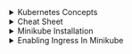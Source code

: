 <details>
<summary>Kubernetes Concepts </summary> <br/>

### **1. Kubernetes Terminologies**

**Control Plane:** The collection of processes that control kubernetes nodes. This is where all task assignment originates.

**Node:** A Kubernetes node is a small collection of resources that support one or more containers. Each node contains Docker, kube-proxy and kubelet -- services that help create the runtime environment and support Kubernetes pods.
A Node Controller manages all aspects of the node throughout its lifecycle. It maintains a list of nodes and available machines and resources, and it can delete unhealthy nodes or remove pods from unavailable nodes. You can use the command-line kubectl to run commands against the node.

**Cluster:** A cluster is a group of servers or computing resources that behave as a single system. For the purposes of Kubernetes, a cluster usually means the set of nodes you use to manage and run your containerized applications.

A Kubernetes cluster is made up of one primary node and a number of secondary nodes. The primary node controls the state of the entire cluster. It also issues all task assignments for the cluster, including scheduling, maintenance and updates.

**Kubelet:** *_**This service runs on nodes, reads the container manifests, and ensures the defined containers are started and running.**_*Kubelet is the agent that handles Kubernetes pods for each Kubernetes node. It registers nodes with the API server, and it ensures all containers on a pod are running and healthy. It reports to the primary node regarding the health of its host, and it conveys information to and from the API server. When the control plane requires something from a node, kubelet executes the action.

**Kubectl** The command line configuration tool for kubernetes.

**Kube-proxy.** Kube-proxy facilitates networking services for a Kubernetes environment. It handles networking communications both inside and outside of a Kubernetes cluster, and maintains network rules on nodes. It uses your OS's packet filtering layer when available, and when it can't use the packet filtering layer, it forwards network traffic itself.

**Kubernetes scheduler** The Kubernetes scheduler controls performance, capacity and availability of resources and containers throughout a given Kubernetes environment. It matches each pod you create to a suitable set of resources on a node and distributes copies of pods across different nodes to increase availability. It upholds affinity and anti-affinity rules and quality of service settings.

You can configure Kubernetes scheduler in one of two ways. The PriorityFunction policy directs the scheduler to rank machines based on best fit for a specific node, whereas the FitPredicate policy follows required rules.

**Namespaces:** In Kubernetes, the namespaces is effectively your working area. It's like a project in GCP or a similar thing in AWS.

**Etcd:** Etcd is the primary data store that Kubernetes uses. It contains all configuration data and information about the state of a given cluster, and it stores and replicates all cluster states. You can deploy etcd as either pods on the primary node or as an external cluster.

Etcd is defined as distributed, reliable key-value store for the most critical data of a distributed system.

**Pods:** A pod is effectively a unit of work. It is a way to describe a series of containers, the volumes they might share, and interconnections that those containers within the pod may need. You can have a pod that has a single container in it (or more than one container). Pods are flexible, too: Update one and it becomes version two, and version one is taken out, giving you a rolling update. As Jason spells out, "It gives us a way to say, 'I always want to have three and still be able to migrate an application live from one version to another version without having downtime.'

**Service:** It can be thought of as like a load balancer for pods. It knows which pods are alive, healthy, and ready to respond so that when we try to access whatever pod we want to get to instead of to connect to the deployment and getting the one we get, and then always asking that pod for work."

**Ingress:** This works with the service to make sure everything ends up in the right place. Ingress can also provide load balancing. 

Ingress is not a load balancer, but performs load balancing functions for a Kubernetes environment. It controls traffic to and from services, as well as external access to services. It performs load balancing tasks by setting up an external load balancer and directs traffic to that service based on a set of rules. This enables you to use multiple back-end services via the same IP address.

**Volume:** A Kubernetes volume is a directory containing all data accessible for containers in a given pod. Volumes provide a method for connecting containers and pods -- which only exist as long as you use them -- to a more permanent set of data stored elsewhere. When you delete a pod, the volume associated with it is destroyed as well. However, the data within that volume outlasts the containers or pods that use it.
Kubernetes supports about 20 different varieties of volumes, including emptyDir volumes, local volumes and specialty platform-specific volumes.

**ConfigMaps:** This is an API object for storing information in key-value pairs. "A ConfigMap is very useful for doing things like pre-stashing environment variables or files that can actually be mounted directly into pods without actually having to have an actual file system somewhere," Jason says, adding that they're not meant for confidential data.

**Secrets:** Secrets are an object and a place to store confidential information as the name implies.

## **2. Kubernetes Architecture ?**


#### **Namespaces**<br/>
![image](https://github.com/vibhordubey333/Kubernetes/assets/22407855/1d3ce8b5-54f0-4d39-a59e-ca198973a6fd)

![image](https://github.com/vibhordubey333/Kubernetes/assets/22407855/42099241-e2be-4784-b675-ea75209f7d60)


	- **Use cases:**<br/>		
 		1. Resource grouped in a namespace. Like Monitoring,Database,Elasic Stack.<br/>
		2. Conflicts: Many teams and same application. If two teams are using same cluster then it creates the issue as they both may overwrite the cluster.<br/>
		3. Resource sharing. Staging and development. Say, we deployed monitoring tools in a different namespace then they can be shared by staging and development environment.<br/>
		4. Blue/Green Deployment : Using different-different versions.<br/>
		5. Access and resource limits on namespace. Gives team access to their own namespace. Limit their resources as well.<br/>
	
	- **Limitations:**
		1. Say we've namespaces A1 and B1. And A1 has config map that references DB service now B1 service cannot use A1's config map it needs to create it's own. So, each NS must define there own ConfigMap. Same rule applies for Secrets as well.<br/>
		2. Resources which are not bound to namespaces are: volume, node. 
			- To view resources which are not bound to namespaces can be checked using:  `kubectl api-resources --namespaced=false`
			- `kubectl api-resources --namespaced=true` [Which are bound to a namespace.]
	
	 - K8's has 4 default namespaces. 
	```
	NAME              STATUS   AGE
	default           Active   146m -> If no namespace is defined then by default resources are created in this namespace.
	kube-node-lease   Active   146m -> Recent addition, it checks for the heartbeat of node. Each node has associated lease object in namespace which determines the node availbility.
	kube-public       Active   146m -> Contains publicly accessible data like config maps which contains cluster information. 
	kube-system       Active   146m -> Avoid tinkering with it. Contains, system processes[Master and kubectl processes]
	```
	-> Various methods to create a new namespace
		A. kubectl create ns your_namespace_name_here 
		B. Or kubectl apply -f deployment-file-name --namespace=your_namespace_name
		C. Best Practise. Define it in your deployment file. 



#### **Selectors**<br/>
Selectors, on the other hand, are used to select a group of objects based on their labels. They are used in various Kubernetes objects like Services, ReplicaSets, and Deployments to specify the Pods they are associated with.<br>

![image](https://github.com/vibhordubey333/Kubernetes/assets/22407855/dbf761c1-6ec9-496d-abd0-ef60aaf030da)


#### Exposing deployment port to service.
Ports defined in deployment is connecting to container port and port defined in service file is connecting to deployment port.

![image](https://github.com/vibhordubey333/Kubernetes/assets/22407855/38b4b060-8871-4d30-860b-947c151e0e66)

To verify whether port information[above] is correct or not:

```
kubectl get pod -o wide
kubectl get pod -o wide your_pod_name
```

#### Verify if service is mapped to a correct pod.
Execute `kubectl get svc` then `kubectl describe svc pod_name`
```
Name:              mongodb-service
	Namespace:         default
	Labels:            <none>
	Annotations:       <none>
	Selector:          app=mongodb
	Type:              ClusterIP
	IP Families:       <none>
	IP:                10.105.123.117
	IPs:               10.105.123.117
	Port:              <unset>  27017/TCP
	TargetPort:        27017/TCP
	Endpoints:         172.17.0.3:27017
	Session Affinity:  None
	Events:            <none>
```

**Emphasise on Endpoints field**

Execute `kubectl get po -o wide`<br/>

```
	NAME                                  READY   STATUS    RESTARTS   AGE   IP           NODE                NOMINATED NODE   READINESS GATES
	mongodb-deployment-77f7698445-xd49j   1/1     Running   0          79m   172.17.0.3   vibhor-virtualbox   <none>           <none>
```

**_Details from above commands are same i.e Pod IP address is same. Hence it is referring correct pod._**

## Ingress

  - **Without Ingress**<br/>
    We’ve to expose the application using which can be accessed using ip address and port no. <br/>
		
    **Usability**
      - Good for testcases
      - To tryout things.
        <br/>
        ![image](https://github.com/vibhordubey333/Kubernetes/assets/22407855/5a5f32b9-ea11-4499-a29d-53e444a55015)
        <br/>
	But production ready application should not accessed using ip address and port.<br/>
 
 	  ![image](https://github.com/vibhordubey333/Kubernetes/assets/22407855/30eaa433-98df-4cc2-9070-8a9fa8d6d007)

        YAML file example<br/>
    
    ![image](https://github.com/vibhordubey333/Kubernetes/assets/22407855/37a5cc45-2d66-48dd-91c3-50ea1020eb4e)

  - **With Ingress**
     - Request coming from outside will land on Ingress and ingress will forward it to pod.<br/>
       ![image](https://github.com/vibhordubey333/Kubernetes/assets/22407855/22953166-0464-43dd-8efb-dbbb7d110321)<br/>
       ![image](https://github.com/vibhordubey333/Kubernetes/assets/22407855/f1312253-89a6-4579-88a9-c32ff3ebbfe6)<br/>
     - YAML file example<br/>
       ![image](https://github.com/vibhordubey333/Kubernetes/assets/22407855/c3bb0e96-b7c3-4980-b624-c4095c42c5b2)<br/>
     - Ingress configuration<br/>
       ![image](https://github.com/vibhordubey333/Kubernetes/assets/22407855/1e0e98a8-7a41-4b0b-80b5-8782e2a8e568)<br/>
       ![image](https://github.com/vibhordubey333/Kubernetes/assets/22407855/7e3230a3-2419-4834-a9a8-edaf1d6292c5)<br/>
       ![image](https://github.com/vibhordubey333/Kubernetes/assets/22407855/e04f3e17-0220-4457-a68d-dd11c846fb9d)<br/>
       ![image](https://github.com/vibhordubey333/Kubernetes/assets/22407855/00ad772b-0217-4a4c-b408-955d963263a8)<br/>
     - For GCE/AWS we can use cloud load balancer. Which doesn't require much of a configuration.<br/>
       ![image](https://github.com/vibhordubey333/Kubernetes/assets/22407855/963896c3-6c05-438f-9aec-9d8b6c9649ab)<br/>
     -  **Multiple paths for same host**
        ![image](https://github.com/vibhordubey333/Kubernetes/assets/22407855/bd34d3fd-70f9-4431-a9a8-88b8752068fe)<br/>
     -  **Multiple sub-domains or domains**
        ![image](https://github.com/vibhordubey333/Kubernetes/assets/22407855/c8275391-b6c0-4867-88cd-e19fae49a5a0)<br/>
        ![image](https://github.com/vibhordubey333/Kubernetes/assets/22407855/96ed71db-2408-4fe6-bd55-bd7dcb195b4b)<br/>
     -  **Configuring TLS Certificate**
        ![image](https://github.com/vibhordubey333/Kubernetes/assets/22407855/be9e1a36-4d75-473a-bdaf-30f5c499cced)<br/>
        ![image](https://github.com/vibhordubey333/Kubernetes/assets/22407855/43646f40-2760-4177-af31-32195ce994c6)<br/>
        ![image](https://github.com/vibhordubey333/Kubernetes/assets/22407855/99c2f381-b292-4775-8c00-7ba37146f518)<br/>











<br/>


## 3. **What about Docker?** <br/>
Docker can be used as a container runtime that Kubernetes orchestrates. When Kubernetes schedules a pod to a node, the kubelet on that node will instruct Docker to launch the specified containers.
The kubelet then continuously collects the status of those containers from Docker and aggregates that information in the control plane. Docker pulls containers onto that node and starts and stops those containers.
The difference when using Kubernetes with Docker is that an automated system asks Docker to do those things instead of the admin doing so manually on all nodes for all containers.
<details>
<summary>Interview Questions</summary>
1. How many ways we can access our microservice deployed using k8's ?<br/>

   A. Inside the pod using `exec` command
   B. Using pod IP `kubectl get po -n work -o wide`
   C. Using services like NodePort,ClusterIP,LoadBalancer and ExternalName

2. 

</details>

</details>


<details> 
<summary> Cheat Sheet</summary>

- Create namespace `kubectl create ns namespace`
- Run deployment and service `kubectl apply -f deployment/service_file_name -n namespace_name`
- Check deployments `kubcetl get deployments -n namespace_name`
- Check services `kubectl get svc -n namespace_name`
- Check IP of pods deployed `kubectl get po -n namespace -o wide`
- Edit the deployment of running pod `kubectl edit deploy pod_name_avoid_hexa_decimal_value -n namespace`
- Delete deployment `kubectl delete deployment deployment_name -n namespace`
- Delete service `kubectl delete svc service_name -n namespace`
- Access pod `kubectl exec -it pod_name -n namespace -- sh`
- To preview object without actually sending it to API server `kubectl apply -f file_name --dry-run=client`
- To find IP of `headless service`. 
   - Enter into pod `kubectl exec -it pod_name -n namespace -- sh`
   - Fire `nslookup serviceName.namespace.svc.cluster.local` 
- Accessing the pod with private IP using port forwarding.
 Pods are allocated a private IP address by default and cannot be reached outside of the cluster. You can use the kubectl port-forward command to map a local    port to a port inside the pod like this:<br/>
 `kubectl port-forward pod-name 8080:8080`

- Admin Commands
   - `minikube ip`
   -  Enable dashboard `minikube dashboard`
   - `kubectl get nodes`
   - `kubectl cluster-info`
   - `kubectl cluster-info dump`
   
- Secrets
   - `kubectl get secret`
   - `kubectl describe secret secret_name`
- Namespace
   - kubectl create ns
- Pods
   - To get pods/services/deployments in a namespace `kubectl get all -n namespace_name`
   - To get pods `kubectl get po`
</details>

 
<details>
<summary>Minikube Installation</summary>

- Install Minikube.
- Then start `minikube start driver=docker` [Docker should be installed. Install from APT instead of snapd] 
```
minikube version
minikube version: v1.27.1
commit: fe869b5d4da11ba318eb84a3ac00f336411de7ba
```
- Avoid using docker from snapd store. <br/>
- Run `minikube --vm-driver=none start --kubernetes-version=v1.17.0`

```
osboxes@osboxes:~$ minikube status
[sudo] password for osboxes:            
minikube
type: Control Plane
host: Running
kubelet: Running
apiserver: Running
kubeconfig: Configured

```
</details>

<details> 
<summary> Enabling Ingress In Minikube </summary>

- Refer documentation `https://kubernetes.io/docs/tasks/access-application-cluster/ingress-minikube/`
```
osboxes@osboxes:~$ minikube addons enable ingress
💡  ingress is an addon maintained by Kubernetes. For any concerns contact minikube on GitHub.
You can view the list of minikube maintainers at: https://github.com/kubernetes/minikube/blob/master/OWNERS
[sudo] password for osboxes:
    ▪ Using image k8s.gcr.io/ingress-nginx/controller:v0.49.3
    ▪ Using image docker.io/jettech/kube-webhook-certgen:v1.5.1
    ▪ Using image docker.io/jettech/kube-webhook-certgen:v1.5.1
🔎  Verifying ingress addon...
🌟  The 'ingress' addon is enabled
```

- If everything is good. Then pods should be up in `ingress-nginx` namespace.
  
```
v@vibhor-:~ $ kubectl get ns
NAME              STATUS   AGE
default           Active   3m47s
ingress-nginx     Active   2m12s
kube-node-lease   Active   3m47s
kube-public       Active   3m47s
kube-system       Active   3m47s


osboxes@osboxes:~$ kubectl get po -n ingress-nginx
NAME                                        READY   STATUS      RESTARTS   AGE
ingress-nginx-admission-create-cxh7x        0/1     Completed   0          3m42s
ingress-nginx-admission-patch-6pb78         0/1     Completed   0          3m42s
ingress-nginx-controller-67fd4fc6fd-hfbcj   1/1     Running     0          3m42s
```

</details>

